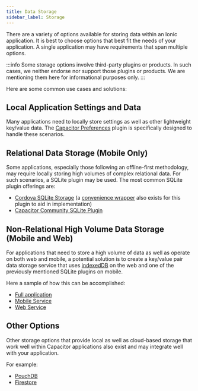 ```yaml
---
title: Data Storage
sidebar_label: Storage
---
```


<head>
  <title>Angular App Data Storage Options - Ionic Documentation</title>
  <meta
    name="description"
    content="A variety of options are available for storing data within Ionic apps made using Angular. Choose the options that best fit your storage needs."
  />
</head>

There are a variety of options available for storing data within an Ionic application. It is best to choose options that best fit the needs of your application. A single application may have requirements that span multiple options. 

:::info
Some storage options involve third-party plugins or products. In such cases, we neither endorse nor support those plugins or products. We are mentioning them here for informational purposes only.
:::

Here are some common use cases and solutions:

## Local Application Settings and Data

Many applications need to locally store settings as well as other lightweight key/value data. The [Capacitor Preferences](https://capacitorjs.com/docs/apis/preferences) plugin is specifically designed to handle these scenarios.

## Relational Data Storage (Mobile Only)

Some applications, especially those following an offline-first methodology, may require locally storing high volumes of complex relational data. For such scenarios, a SQLite plugin may be used. The most common SQLite plugin offerings are:

- [Cordova SQLite Storage](https://github.com/storesafe/cordova-sqlite-storage) (a [convenience wrapper](https://danielsogl.gitbook.io/awesome-cordova-plugins/sqlite) also exists for this plugin to aid in implementation)
- [Capacitor Community SQLite Plugin](https://github.com/capacitor-community/sqlite)

## Non-Relational High Volume Data Storage (Mobile and Web)

For applications that need to store a high volume of data as well as operate on both web and mobile, a potential solution is to create a key/value pair data storage service that uses [indexedDB](https://developer.mozilla.org/en-US/docs/Web/API/IndexedDB_API) on the web and one of the previously mentioned SQLite plugins on mobile.

Here a sample of how this can be accomplished:

- [Full application](https://github.com/ionic-enterprise/tutorials-and-demos-ng/tree/main/demos/sqlcipher-kv-pair)
- [Mobile Service](https://github.com/ionic-enterprise/tutorials-and-demos-ng/blob/main/demos/sqlcipher-kv-pair/src/app/core/mobile-kv-store.ts)
- [Web Service](https://github.com/ionic-enterprise/tutorials-and-demos-ng/blob/main/demos/sqlcipher-kv-pair/src/app/core/web-kv-store.ts)

## Other Options

Other storage options that provide local as well as cloud-based storage that work well within Capacitor applications also exist and may integrate well with your application.

For example:

- [PouchDB](https://pouchdb.com/)
- [Firestore](https://firebase.google.com/docs/firestore)
